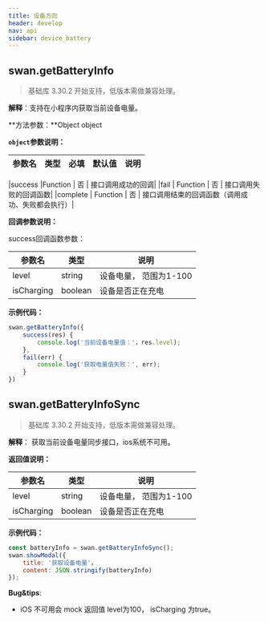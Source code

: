 ```yaml
---
title: 设备方向
header: develop
nav: api
sidebar: device_battery
---
```


## swan.getBatteryInfo
> 基础库 3.30.2 开始支持，低版本需做兼容处理。

**解释**：支持在小程序内获取当前设备电量。

**方法参数：**Object object

**`object`参数说明：**

|参数名 |类型  |必填 | 默认值 |说明|
|---- | ---- | ---- | ----|----|


|success |Function  |  否 |  接口调用成功的回调|
|fail   | Function |   否  | 接口调用失败的回调函数|
|complete  |  Function |   否 |  接口调用结束的回调函数（调用成功、失败都会执行）|

**回调参数说明：**

success回调函数参数：

|参数名 |类型  |说明|
|---- | ---- | ---- |
|level |string | 设备电量， 范围为1-100|
|isCharging  | boolean | 设备是否正在充电|
**示例代码：**

```javascript
swan.getBatteryInfo({
    success(res) {
        console.log('当前设备电量值：'，res.level);
    },
    fail(err) {
        console.log('获取电量值失败：', err);
    }
})
```

## swan.getBatteryInfoSync
> 基础库 3.30.2 开始支持，低版本需做兼容处理。

**解释**： 获取当前设备电量同步接口，ios系统不可用。

**返回值说明：**

|参数名 |类型  |说明|
|---- | ---- | ---- |
|level |string | 设备电量， 范围为1-100|
|isCharging  | boolean | 设备是否正在充电|
**示例代码：**

```javascript
const batteryInfo = swan.getBatteryInfoSync();
swan.showModal({
	title: '获取设备电量'，
	content: JSON.stringify(batteryInfo)
});
```
**Bug&tips**:
* iOS 不可用会 mock 返回值 level为100， isCharging 为true。